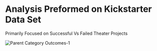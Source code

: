 # Analysis Preformed on Kickstarter Data Set
Primarily Focused on Successful Vs Failed Theater Projects



![Parent Category Outcomes-1](https://user-images.githubusercontent.com/99618784/155526405-7ddabb86-a834-455a-aa4f-b77783f16b8f.png)


